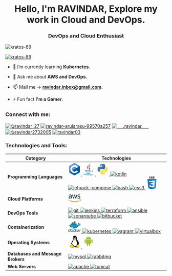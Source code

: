 <h1 align="center">Hello, I'm RAVINDAR, Explore my work in Cloud and DevOps.</h1>
<h3 align="center">DevOps and Cloud Enthusiast</h3>

<p align="left"> <img src="https://komarev.com/ghpvc/?username=kratos-89&label=Profile%20views&color=0e75b6&style=flat" alt="kratos-89" /> </p>

<p align="left"> <a href="https://github.com/ryo-ma/github-profile-trophy"><img src="https://github-profile-trophy.vercel.app/?username=kratos-89" alt="kratos-89" /></a> </p>

- 🌱 I’m currently learning **Kubernetes.**

- 💬 Ask me about **AWS and DevOps.**

- 📫 Mail me -> **ravindar.inbox@gmail.com.**

- ⚡ Fun fact **I'm a Gamer.**

<h3 align="left">Connect with me:</h3>
<p align="left">
<a href="https://twitter.com/@ravindar_27" target="blank"><img align="center" src="https://raw.githubusercontent.com/rahuldkjain/github-profile-readme-generator/master/src/images/icons/Social/twitter.svg" alt="@ravindar_27" height="30" width="40" /></a>
<a href="https://linkedin.com/in/ravindar-arularasu-99570a257" target="blank"><img align="center" src="https://raw.githubusercontent.com/rahuldkjain/github-profile-readme-generator/master/src/images/icons/Social/linked-in-alt.svg" alt="ravindar-arularasu-99570a257" height="30" width="40" /></a>
<a href="https://instagram.com/___.ravindar.___" target="blank"><img align="center" src="https://raw.githubusercontent.com/rahuldkjain/github-profile-readme-generator/master/src/images/icons/Social/instagram.svg" alt="___.ravindar.___" height="30" width="40" /></a>
<a href="https://www.hackerrank.com/@ravindar2732005" target="blank"><img align="center" src="https://raw.githubusercontent.com/rahuldkjain/github-profile-readme-generator/master/src/images/icons/Social/hackerrank.svg" alt="@ravindar2732005" height="30" width="40" /></a>
<a href="https://www.leetcode.com/ravindar03" target="blank"><img align="center" src="https://raw.githubusercontent.com/rahuldkjain/github-profile-readme-generator/master/src/images/icons/Social/leet-code.svg" alt="ravindar03" height="30" width="40" /></a>
</p>

<h3 align="left">Technologies and Tools:</h3>
<table>
  <thead>
    <tr>
      <th>Category</th>
      <th>Technologies</th>
    </tr>
  </thead>
  <tbody>
    <tr>
      <td><b>Programming Languages</b></td>
      <td>
        <a href="https://www.cprogramming.com/" target="_blank" rel="noreferrer"> <img src="https://raw.githubusercontent.com/devicons/devicon/master/icons/c/c-original.svg" alt="c" width="40" height="40"/> </a>
        <a href="https://www.java.com" target="_blank" rel="noreferrer"> <img src="https://raw.githubusercontent.com/devicons/devicon/master/icons/java/java-original.svg" alt="java" width="40" height="40"/> </a>
        <a href="https://www.python.org" target="_blank" rel="noreferrer"> <img src="https://raw.githubusercontent.com/devicons/devicon/master/icons/python/python-original.svg" alt="python" width="40" height="40"/> </a>
        <a href="https://kotlinlang.org" target="_blank" rel="noreferrer"> <img src="https://www.vectorlogo.zone/logos/kotlinlang/kotlinlang-icon.svg" alt="kotlin" width="40" height="40"/> </a>
        <a href="https://developer.android.com/jetpack/compose" target="_blank" rel="noreferrer">
  <img src="https://cdn.getmidnight.com/26ffcef53c44522efbfe7fef964a4058/2023/02/untitled-1-.png" alt="jetpack-compose" width="40" height="40"/>
</a>
        <a href="https://www.gnu.org/software/bash/" target="_blank" rel="noreferrer"> <img src="https://www.vectorlogo.zone/logos/gnu_bash/gnu_bash-icon.svg" alt="bash" width="40" height="40"/> </a> 
                <a href="https://www.w3schools.com/html/" target="_blank" rel="noreferrer"> <img src="https://e7.pngegg.com/pngimages/913/851/png-clipart-responsive-web-design-html-world-wide-web-consortium-world-wide-web-angle-text-thumbnail.png" alt="css3" width="40" height="40"/> </a>
        <a href="https://www.w3schools.com/css/" target="_blank" rel="noreferrer">
  <img src="https://raw.githubusercontent.com/devicons/devicon/master/icons/css3/css3-original-wordmark.svg" alt="css3" width="40" height="40"/>
</a>
      </td>
    </tr>
    <tr>
      <td><b>Cloud Platforms</b></td>
      <td>
        <a href="https://aws.amazon.com" target="_blank" rel="noreferrer"> <img src="https://raw.githubusercontent.com/devicons/devicon/master/icons/amazonwebservices/amazonwebservices-original-wordmark.svg" alt="aws" width="40" height="40"/> </a>
      </td>
    </tr>
    <tr>
      <td><b>DevOps Tools</b></td>
      <td>
        <a href="https://git-scm.com/" target="_blank" rel="noreferrer"> <img src="https://www.vectorlogo.zone/logos/git-scm/git-scm-icon.svg" alt="git" width="40" height="40"/> </a>
        <a href="https://www.jenkins.io" target="_blank" rel="noreferrer"> <img src="https://www.vectorlogo.zone/logos/jenkins/jenkins-icon.svg" alt="jenkins" width="40" height="40"/> </a>
        <a href="https://www.terraform.io/" target="_blank" rel="noreferrer"> <img src="https://www.vectorlogo.zone/logos/terraformio/terraformio-icon.svg" alt="terraform" width="40" height="40"/> </a>
        <a href="https://www.ansible.com/" target="_blank" rel="noreferrer"> <img src="https://www.vectorlogo.zone/logos/ansible/ansible-icon.svg" alt="ansible" width="40" height="40"/> </a>
        <a href="https://www.sonarsource.com/" target="_blank" rel="noreferrer"> <img src="https://cdn.worldvectorlogo.com/logos/sonarqube-1.svg" alt="sonarqube" width="40" height="40"/> </a>
        <a href="https://bitbucket.org/" target="_blank" rel="noreferrer"> <img src="https://cdn.worldvectorlogo.com/logos/bitbucket-icon.svg" alt="bitbucket" width="40" height="40"/> </a>
      </td>
    </tr>
    <tr>
      <td><b>Containerization</b></td>
      <td>
        <a href="https://www.docker.com/" target="_blank" rel="noreferrer"> <img src="https://raw.githubusercontent.com/devicons/devicon/master/icons/docker/docker-original-wordmark.svg" alt="docker" width="40" height="40"/> </a>
        <a href="https://kubernetes.io" target="_blank" rel="noreferrer"> <img src="https://www.vectorlogo.zone/logos/kubernetes/kubernetes-icon.svg" alt="kubernetes" width="40" height="40"/> </a>
        <a href="https://www.vagrantup.com/" target="_blank" rel="noreferrer"> <img src="https://www.vectorlogo.zone/logos/vagrantup/vagrantup-icon.svg" alt="vagrant" width="40" height="40"/> </a>
        <a href="https://www.virtualbox.org/" target="_blank" rel="noreferrer">
  <img src="https://upload.wikimedia.org/wikipedia/commons/d/d5/Virtualbox_logo.png?20150209215936" alt="virtualbox" width="40" height="40"/>
</a>
      </td>
    </tr>
    <tr>
      <td><b>Operating Systems</b></td>
      <td>
        <a href="https://www.linux.org/" target="_blank" rel="noreferrer"> <img src="https://raw.githubusercontent.com/devicons/devicon/master/icons/linux/linux-original.svg" alt="linux" width="40" height="40"/> </a>
        <a href="https://developer.android.com" target="_blank" rel="noreferrer"> <img src="https://raw.githubusercontent.com/devicons/devicon/master/icons/android/android-original-wordmark.svg" alt="android" width="40" height="40"/> </a>
      </td>
    </tr>
    <tr>
      <td><b>Databases and Message Brokers</b></td>
      <td>
        <a href="https://www.mysql.com/" target="_blank" rel="noreferrer"> <img src="https://www.vectorlogo.zone/logos/mysql/mysql-icon.svg" alt="mysql" width="40" height="40"/> </a>
        <a href="https://www.rabbitmq.com/" target="_blank" rel="noreferrer"> <img src="https://www.vectorlogo.zone/logos/rabbitmq/rabbitmq-icon.svg" alt="rabbitmq" width="40" height="40"/> </a>
      </td>
    </tr>
    <tr>
      <td><b>Web Servers</b></td>
      <td>
        <a href="https://httpd.apache.org/" target="_blank" rel="noreferrer"> <img src="https://www.vectorlogo.zone/logos/apache/apache-icon.svg" alt="apache" width="40" height="40"/> </a>
        <a href="https://tomcat.apache.org/" target="_blank" rel="noreferrer"> <img src="https://www.vectorlogo.zone/logos/apache_tomcat/apache_tomcat-icon.svg" alt="tomcat" width="40" height="40"/> </a>
      </td>
    </tr>
  </tbody>
</table>

<p><img align="left" src="https://github-readme-stats.vercel.app/api/top-langs?username=
